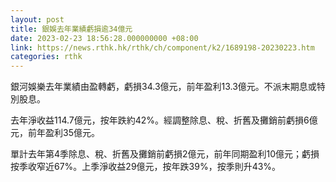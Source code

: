 ```yaml
---
layout: post
title: 銀娛去年業績虧損逾34億元
date: 2023-02-23 18:56:28.000000000 +08:00
link: https://news.rthk.hk/rthk/ch/component/k2/1689198-20230223.htm
categories: rthk
---
```


銀河娛樂去年業績由盈轉虧，虧損34.3億元，前年盈利13.3億元。不派末期息或特別股息。

去年淨收益114.7億元，按年跌約42%。經調整除息、稅、折舊及攤銷前虧損6億元，前年盈利35億元。

單計去年第4季除息、稅、折舊及攤銷前虧損2億元，前年同期盈利10億元；虧損按季收窄近67%。上季淨收益29億元，按年跌39%，按季則升43%。
